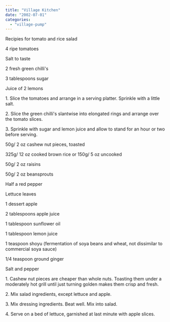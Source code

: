 ```yaml
---
title: "Village Kitchen"
date: "2002-07-01"
categories: 
  - "village-pump"
---
```


Recipies for tomato and rice salad

4 ripe tomatoes

Salt to taste

2 fresh green chilli's

3 tablespoons sugar

Juice of 2 lemons

1\. Slice the tomatoes and arrange in a serving platter. Sprinkle with a little salt.

2\. Slice the green chilli's slantwise into elongated rings and arrange over the tomato slices.

3\. Sprinkle with sugar and lemon juice and allow to stand for an hour or two before serving.

50g/ 2 oz cashew nut pieces, toasted

325g/ 12 oz cooked brown rice or 150g/ 5 oz uncooked

50g/ 2 oz raisins

50g/ 2 oz beansprouts

Half a red pepper

Lettuce leaves

1 dessert apple

2 tablespoons apple juice

1 tablespoon sunflower oil

1 tablespoon lemon juice

1 teaspoon shoyu (fermentation of soya beans and wheat, not dissimilar to commercial soya sauce)

1/4 teaspoon ground ginger

Salt and pepper

1\. Cashew nut pieces are cheaper than whole nuts. Toasting them under a moderately hot grill until just turning golden makes them crisp and fresh.

2\. Mix salad ingredients, except lettuce and apple.

3\. Mix dressing ingredients. Beat well. Mix into salad.

4\. Serve on a bed of lettuce, garnished at last minute with apple slices.
